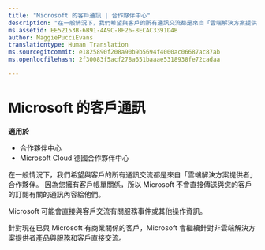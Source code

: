 ```yaml
---
title: "Microsoft 的客戶通訊 | 合作夥伴中心"
description: "在一般情況下，我們希望與客戶的所有通訊交流都是來自「雲端解決方案提供者」合作夥伴。"
ms.assetid: EE52153B-6B91-4A9C-8F26-8ECAC3391D4B
author: MaggiePucciEvans
translationtype: Human Translation
ms.sourcegitcommit: e1825890f208a90b9b5694f4000ac06687ac87ab
ms.openlocfilehash: 2f30083f5acf278a651baaae5318938fe72cadaa

---
```


# Microsoft 的客戶通訊

**適用於**

-  合作夥伴中心
-  Microsoft Cloud 德國合作夥伴中心

在一般情況下，我們希望與客戶的所有通訊交流都是來自「雲端解決方案提供者」合作夥伴。 因為您擁有客戶帳單關係，所以 Microsoft 不會直接傳送與您的客戶的訂閱有關的通訊內容給他們。

Microsoft 可能會直接與客戶交流有關服務事件或其他操作資訊。

針對現在已與 Microsoft 有商業關係的客戶，Microsoft 會繼續針對非雲端解決方案提供者產品與服務和客戶直接交流。

 

 






<!--HONumber=Jan17_HO2-->



